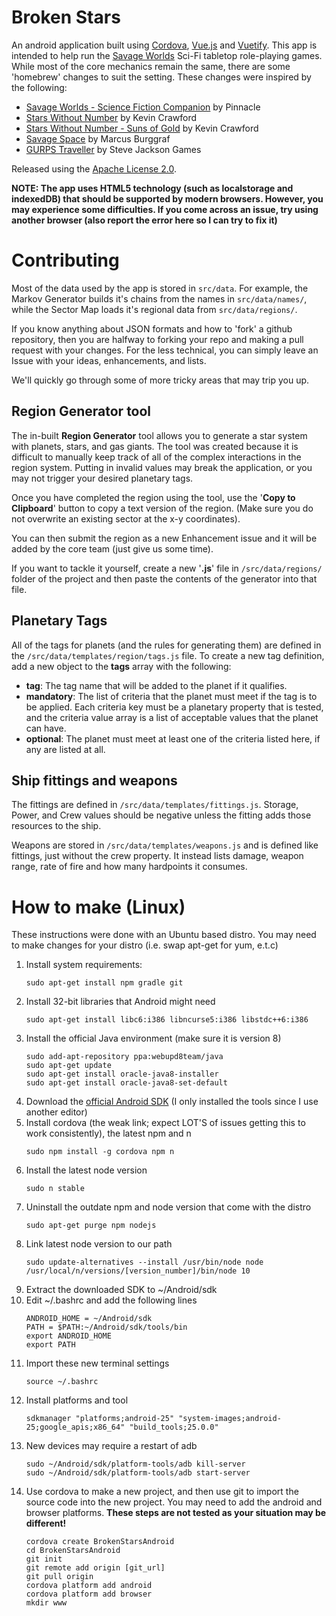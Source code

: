 # Broken Stars

An android application built using [Cordova](https://cordova.apache.org/), [Vue.js](https://vuejs.org/) and [Vuetify](https://vuetifyjs.com/). This app is intended to help run the [Savage Worlds](https://www.peginc.com/product-category/savage-worlds/) Sci-Fi tabletop role-playing games. While most of the core mechanics remain the same, there are some 'homebrew' changes to suit the setting. These changes were inspired by the following:

 - [Savage Worlds - Science Fiction Companion](https://www.peginc.com/store/science-fiction-companion-le-bundle/) by Pinnacle
 - [Stars Without Number](http://www.drivethrurpg.com/product/86467/Stars-Without-Number-Free-Edition) by Kevin Crawford
 - [Stars Without Number - Suns of Gold](http://www.drivethrurpg.com/product/114950/Suns-of-Gold-Merchant-Campaigns-for-Stars-Without-Number) by Kevin Crawford
 - [Savage Space](https://chaosmeister.wordpress.com/savage-worlds-character-sheet-savage-space-downloads/">) by Marcus Burggraf
 - [GURPS Traveller](http://www.sjgames.com/gurps/traveller/books.html) by Steve Jackson Games

Released using the [Apache License 2.0](http://www.apache.org/licenses/).

**NOTE: The app uses HTML5 technology (such as localstorage and indexedDB) that should be supported by modern browsers. However, you may experience some difficulties. If you come across an issue, try using another browser (also report the error here so I can try to fix it)**

# Contributing

Most of the data used by the app is stored in `src/data`. For example, the Markov Generator builds it's chains from the names in `src/data/names/`, while the Sector Map loads it's regional data from `src/data/regions/`.

If you know anything about JSON formats and how to 'fork' a github repository, then you are halfway to forking your repo and making a pull request with your changes. For the less technical, you can simply leave an Issue with your ideas, enhancements, and lists.

We'll quickly go through some of more tricky areas that may trip you up.

## Region Generator tool

The in-built **Region Generator** tool allows you to generate a star system with planets, stars, and gas giants. The tool was created because it is difficult to manually keep track of all of the complex interactions in the region system. Putting in invalid values may break the application, or you may not trigger your desired planetary tags.

Once you have completed the region using the tool, use the '**Copy to Clipboard**' button to copy a text version of the region. (Make sure you do not overwrite an existing sector at the x-y coordinates).

You can then submit the region as a new Enhancement issue and it will be added by the core team (just give us some time).

If you want to tackle it yourself, create a new '**.js**' file in `/src/data/regions/` folder of the project and then paste the contents of the generator into that file.

## Planetary Tags

All of the tags for planets (and the rules for generating them) are defined in the `/src/data/templates/region/tags.js` file. To create a new tag definition, add a new object to the **tags** array with the following:

 - **tag**: The tag name that will be added to the planet if it qualifies.
 - **mandatory**: The list of criteria that the planet must meet if the tag is to be applied. Each criteria key must be a planetary property that is tested, and the criteria value array is a list of acceptable values that the planet can have.
 - **optional**: The planet must meet at least one of the criteria listed here, if any are listed at all.

## Ship fittings and weapons

The fittings are defined in `/src/data/templates/fittings.js`. Storage, Power, and Crew values should be negative unless the fitting adds those resources to the ship.

Weapons are stored in `/src/data/templates/weapons.js` and is defined like fittings, just without the crew property. It instead lists damage, weapon range, rate of fire and how many hardpoints it consumes.

# How to make (Linux)

These instructions were done with an Ubuntu based distro. You may need to make changes for your distro (i.e. swap apt-get for yum, e.t.c)

1. Install system requirements:
    ```
    sudo apt-get install npm gradle git
    ```
1. Install 32-bit libraries that Android might need
    ```
    sudo apt-get install libc6:i386 libncurse5:i386 libstdc++6:i386
    ```
1. Install the official Java environment (make sure it is version 8)
    ```
    sudo add-apt-repository ppa:webupd8team/java
    sudo apt-get update
    sudo apt-get install oracle-java8-installer
    sudo apt-get install oracle-java8-set-default
    ```
1. Download the [official Android SDK](https://developer.android.com/studio/index.html) (I only installed the tools since I use another editor)
1. Install cordova (the weak link; expect LOT'S of issues getting this to work consistently), the latest npm and n
    ```
    sudo npm install -g cordova npm n
    ```
1. Install the latest node version
    ```
    sudo n stable
    ```
1. Uninstall the outdate npm and node version that come with the distro
    ```
    sudo apt-get purge npm nodejs
    ```
1. Link latest node version to our path
    ```
    sudo update-alternatives --install /usr/bin/node node /usr/local/n/versions/[version_number]/bin/node 10
    ```
1. Extract the downloaded SDK to ~/Android/sdk
1. Edit ~/.bashrc and add the following lines
    ```
    ANDROID_HOME = ~/Android/sdk
    PATH = $PATH:~/Android/sdk/tools/bin
    export ANDROID_HOME
    export PATH
    ```
1. Import these new terminal settings
    ```
    source ~/.bashrc
    ```
1. Install platforms and tool
    ```
    sdkmanager "platforms;android-25" "system-images;android-25;google_apis;x86_64" "build_tools;25.0.0"
    ```
1. New devices may require a restart of adb
    ```
    sudo ~/Android/sdk/platform-tools/adb kill-server
    sudo ~/Android/sdk/platform-tools/adb start-server
    ```
1. Use cordova to make a new project, and then use git to import the source code into the new project. You may need to add the android and browser platforms. **These steps are not tested as your situation may be different!**
    ```
    cordova create BrokenStarsAndroid
    cd BrokenStarsAndroid
    git init
    git remote add origin [git_url]
    git pull origin
    cordova platform add android
    cordova platform add browser
    mkdir www
    ```